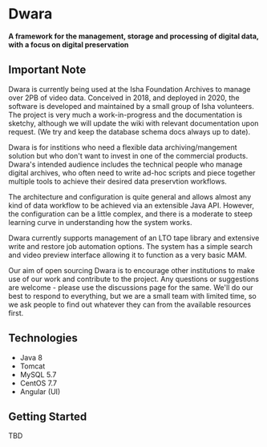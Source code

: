 # Dwara

**A framework for the management, storage and processing of digital data, with a focus on digital preservation**

## Important Note
Dwara is currently being used at the Isha Foundation Archives to manage over 2PB of video data. Conceived in 2018, and deployed in 2020, the software is developed and maintained by a small group of Isha volunteers. The project is very much a work-in-progress and the documentation is sketchy, although we will update the wiki with relevant documentation upon request. (We try and keep the database schema docs always up to date). 

Dwara is for institions who need a flexible data archiving/mangement solution but who don't want to invest in one of the commercial products. Dwara's intended audience includes the technical people who manage digital archives, who often need to write ad-hoc scripts and piece together multiple tools to achieve their desired data preservtion workflows. 

The architecture and configuration is quite general and allows almost any kind of data workflow to be achieved via an extensible Java API. However, the configuration can be a little complex, and there is a moderate to steep learning curve in understanding how the system works.

Dwara currently supports management of an LTO tape library and extensive write and restore job automation options. The system has a simple search and video preview interface allowing it to function as a very basic MAM.  

Our aim of open sourcing Dwara is to encourage other institutions to make use of our work and contribute to the project. Any questions or suggestions are welcome - please use the discussions page for the same. We'll do our best to respond to everything, but we are a small team with limited time, so we ask people to find out whatever they can from the available resources first.

## Technologies
- Java 8
- Tomcat
- MySQL 5.7
- CentOS 7.7
- Angular (UI)

## Getting Started
TBD
